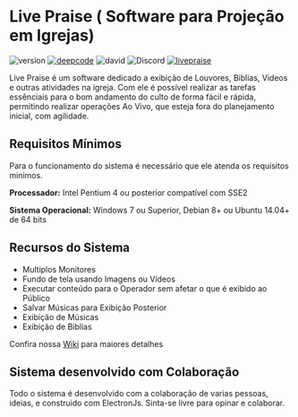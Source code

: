 # Live Praise ( Software para Projeção em Igrejas) #

![version](https://shields.io/github/package-json/v/cadimos/livepraise)
[![deepcode](https://www.deepcode.ai/api/gh/badge?key=eyJhbGciOiJIUzI1NiIsInR5cCI6IkpXVCJ9.eyJwbGF0Zm9ybTEiOiJnaCIsIm93bmVyMSI6ImNhZGltb3MiLCJyZXBvMSI6ImxpdmVwcmFpc2UiLCJpbmNsdWRlTGludCI6ZmFsc2UsImF1dGhvcklkIjoyNjE2MSwiaWF0IjoxNjA5MDIzNzg1fQ.l4OENwEY40rgU-tOfnyjxDM4zLHUCqiwprA_6qcKEoM)](https://www.deepcode.ai/app/gh/cadimos/livepraise/_/dashboard?utm_content=gh%2Fcadimos%2Flivepraise)
![david](https://status.david-dm.org/gh/cadimos/livepraise.svg)
![Discord](https://img.shields.io/discord/792531940838342686)
[![livepraise](https://snapcraft.io/livepraise/badge.svg)](https://snapcraft.io/livepraise)

Live Praise é um software dedicado a exibição de Louvores, Biblias, Videos e outras atividades na igreja.
Com ele é possível realizar as tarefas essênciais para o bom andamento do culto de forma fácil e rápida, permitindo realizar operações Ao Vivo, que esteja fora do planejamento inicial, com agilidade.


## Requisitos Mínimos ##


Para o funcionamento do sistema é necessário que ele atenda os requisitos minimos.


**Processador:** Intel Pentium 4 ou posterior compatível com SSE2


**Sistema Operacional:** Windows 7 ou Superior, Debian 8+ ou Ubuntu 14.04+ de 64 bits


## Recursos do Sistema ##

- Multiplos Monitores
- Fundo de tela usando Imagens ou Vídeos
- Executar conteúdo para o Operador sem afetar o que é exibido ao Público
- Salvar Músicas para Exibição Posterior
- Exibição de Músicas
- Exibição de Biblias

Confira nossa [Wiki](https://github.com/cadimos/livepraise/wiki) para maiores detalhes

## Sistema desenvolvido com Colaboração ##

Todo o sistema é desenvolvido com a colaboração de varias pessoas, ideias, e construido com ElectronJs.
Sinta-se livre para opinar e colaborar.
